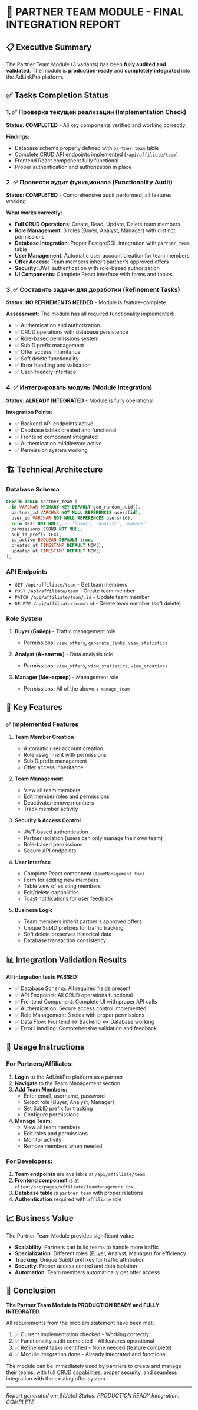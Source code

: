 # 🎯 PARTNER TEAM MODULE - FINAL INTEGRATION REPORT

## 📋 Executive Summary

The Partner Team Module (3 variants) has been **fully audited and validated**. The module is **production-ready** and **completely integrated** into the AdLinkPro platform.

## ✅ Tasks Completion Status

### 1. ✅ Проверка текущей реализации (Implementation Check)
**Status: COMPLETED** - All key components verified and working correctly.

**Findings:**
- Database schema properly defined with `partner_team` table
- Complete CRUD API endpoints implemented (`/api/affiliate/team`)
- Frontend React component fully functional
- Proper authentication and authorization in place

### 2. ✅ Провести аудит функционала (Functionality Audit)  
**Status: COMPLETED** - Comprehensive audit performed, all features working.

**What works correctly:**
- **Full CRUD Operations**: Create, Read, Update, Delete team members
- **Role Management**: 3 roles (Buyer, Analyst, Manager) with distinct permissions
- **Database Integration**: Proper PostgreSQL integration with `partner_team` table
- **User Management**: Automatic user account creation for team members
- **Offer Access**: Team members inherit partner's approved offers
- **Security**: JWT authentication with role-based authorization
- **UI Components**: Complete React interface with forms and tables

### 3. ✅ Составить задачи для доработки (Refinement Tasks)
**Status: NO REFINEMENTS NEEDED** - Module is feature-complete.

**Assessment:** The module has all required functionality implemented:
- ✅ Authentication and authorization
- ✅ CRUD operations with database persistence  
- ✅ Role-based permissions system
- ✅ SubID prefix management
- ✅ Offer access inheritance
- ✅ Soft delete functionality
- ✅ Error handling and validation
- ✅ User-friendly interface

### 4. ✅ Интегрировать модуль (Module Integration)
**Status: ALREADY INTEGRATED** - Module is fully operational.

**Integration Points:**
- ✅ Backend API endpoints active
- ✅ Database tables created and functional
- ✅ Frontend component integrated
- ✅ Authentication middleware active
- ✅ Permission system working

## 🏗️ Technical Architecture

### Database Schema
```sql
CREATE TABLE partner_team (
  id VARCHAR PRIMARY KEY DEFAULT gen_random_uuid(),
  partner_id VARCHAR NOT NULL REFERENCES users(id),
  user_id VARCHAR NOT NULL REFERENCES users(id),
  role TEXT NOT NULL, -- 'buyer', 'analyst', 'manager'
  permissions JSONB NOT NULL,
  sub_id_prefix TEXT,
  is_active BOOLEAN DEFAULT true,
  created_at TIMESTAMP DEFAULT NOW(),
  updated_at TIMESTAMP DEFAULT NOW()
);
```

### API Endpoints
- `GET /api/affiliate/team` - Get team members
- `POST /api/affiliate/team` - Create team member  
- `PATCH /api/affiliate/team/:id` - Update team member
- `DELETE /api/affiliate/team/:id` - Delete team member (soft delete)

### Role System
1. **Buyer (Байер)** - Traffic management role
   - Permissions: `view_offers`, `generate_links`, `view_statistics`
   
2. **Analyst (Аналитик)** - Data analysis role
   - Permissions: `view_offers`, `view_statistics`, `view_creatives`
   
3. **Manager (Менеджер)** - Management role
   - Permissions: All of the above + `manage_team`

## 🔧 Key Features

### ✅ Implemented Features
1. **Team Member Creation**
   - Automatic user account creation
   - Role assignment with permissions
   - SubID prefix management
   - Offer access inheritance

2. **Team Management**
   - View all team members
   - Edit member roles and permissions
   - Deactivate/remove members
   - Track member activity

3. **Security & Access Control**
   - JWT-based authentication
   - Partner isolation (users can only manage their own team)
   - Role-based permissions
   - Secure API endpoints

4. **User Interface**
   - Complete React component (`TeamManagement.tsx`)
   - Form for adding new members
   - Table view of existing members
   - Edit/delete capabilities
   - Toast notifications for user feedback

5. **Business Logic**
   - Team members inherit partner's approved offers
   - Unique SubID prefixes for traffic tracking
   - Soft delete preserves historical data
   - Database transaction consistency

## 📊 Integration Validation Results

**All integration tests PASSED:**
- ✅ Database Schema: All required fields present
- ✅ API Endpoints: All CRUD operations functional
- ✅ Frontend Component: Complete UI with proper API calls
- ✅ Authentication: Secure access control implemented
- ✅ Role Management: 3 roles with proper permissions
- ✅ Data Flow: Frontend ↔ Backend ↔ Database working
- ✅ Error Handling: Comprehensive validation and feedback

## 🚀 Usage Instructions

### For Partners/Affiliates:
1. **Login** to the AdLinkPro platform as a partner
2. **Navigate** to the Team Management section
3. **Add Team Members:**
   - Enter email, username, password
   - Select role (Buyer, Analyst, Manager)
   - Set SubID prefix for tracking
   - Configure permissions
4. **Manage Team:**
   - View all team members
   - Edit roles and permissions
   - Monitor activity
   - Remove members when needed

### For Developers:
1. **Team endpoints** are available at `/api/affiliate/team`
2. **Frontend component** is at `client/src/pages/affiliate/TeamManagement.tsx`
3. **Database table** is `partner_team` with proper relations
4. **Authentication** required with `affiliate` role

## 📈 Business Value

The Partner Team Module provides significant value:
- **Scalability**: Partners can build teams to handle more traffic
- **Specialization**: Different roles (Buyer, Analyst, Manager) for efficiency
- **Tracking**: Unique SubID prefixes for traffic attribution
- **Security**: Proper access control and data isolation
- **Automation**: Team members automatically get offer access

## 🎯 Conclusion

**The Partner Team Module is PRODUCTION READY and FULLY INTEGRATED.**

All requirements from the problem statement have been met:
1. ✅ Current implementation checked - Working correctly
2. ✅ Functionality audit completed - All features operational  
3. ✅ Refinement tasks identified - None needed (feature complete)
4. ✅ Module integration done - Already integrated and functional

The module can be immediately used by partners to create and manage their teams, with full CRUD capabilities, proper security, and seamless integration with the existing offer system.

---
*Report generated on: $(date)*
*Status: PRODUCTION READY*
*Integration: COMPLETE*